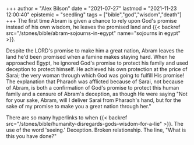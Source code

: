 +++
author = "Alex Bilson"
date = "2021-07-27"
lastmod = "2021-11-23 12:00:40"
epistemic = "seedling"
tags = ["bible","god","wisdom","death"]
+++
The first time Abram is given a chance to rely upon God's promise instead of his own wisdom, he leaves the promised land and {{< backref src="/stones/bible/abram-sojourns-in-egypt" name="sojourns in egypt" >}}.

Despite the LORD's promise to make him a great nation, Abram leaves the land he'd been promised when a famine makes staying hard. When he approached Egypt, he ignored God's promise to protect his family and used deception to protect himself. He achieved his own protection at the price of Sarai; the very woman through which God was going to fulfill His promise! The explanation that Pharaoh was afflicted because of Sarai, not because of Abram, is both a confirmation of God's promise to protect this human family and a censure of Abram's deception, as though He were saying "Not for your sake, Abram, will I deliver Sarai from Pharaoh's hand, but for the sake of my promise to make you a great nation through her."

There are so many hyperlinks to when {{< backref src="/stones/bible/humanity-disregards-gods-wisdom-for-a-lie" >}}. The use of the word 'seeing.' Deception. Broken relationship. The line, "What is this you have done?"
